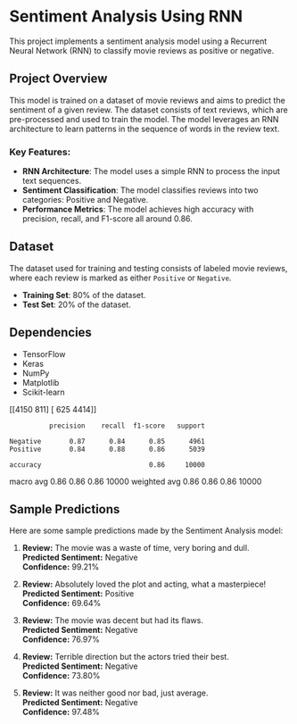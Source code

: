 # Sentiment Analysis Using RNN

This project implements a sentiment analysis model using a Recurrent Neural Network (RNN) to classify movie reviews as positive or negative.

## Project Overview

This model is trained on a dataset of movie reviews and aims to predict the sentiment of a given review. The dataset consists of text reviews, which are pre-processed and used to train the model. The model leverages an RNN architecture to learn patterns in the sequence of words in the review text.

### Key Features:
- **RNN Architecture**: The model uses a simple RNN to process the input text sequences.
- **Sentiment Classification**: The model classifies reviews into two categories: Positive and Negative.
- **Performance Metrics**: The model achieves high accuracy with precision, recall, and F1-score all around 0.86.

## Dataset

The dataset used for training and testing consists of labeled movie reviews, where each review is marked as either `Positive` or `Negative`.

- **Training Set**: 80% of the dataset.
- **Test Set**: 20% of the dataset.

## Dependencies

- TensorFlow
- Keras
- NumPy
- Matplotlib
- Scikit-learn

[[4150  811]
 [ 625 4414]]


              precision    recall  f1-score   support

    Negative       0.87      0.84      0.85      4961
    Positive       0.84      0.88      0.86      5039

    accuracy                           0.86     10000
   macro avg       0.86      0.86      0.86     10000
weighted avg       0.86      0.86      0.86     10000


## Sample Predictions

Here are some sample predictions made by the Sentiment Analysis model:

1. **Review:** The movie was a waste of time, very boring and dull.  
   **Predicted Sentiment:** Negative  
   **Confidence:** 99.21%

2. **Review:** Absolutely loved the plot and acting, what a masterpiece!  
   **Predicted Sentiment:** Positive  
   **Confidence:** 69.64%

3. **Review:** The movie was decent but had its flaws.  
   **Predicted Sentiment:** Negative  
   **Confidence:** 76.97%

4. **Review:** Terrible direction but the actors tried their best.  
   **Predicted Sentiment:** Negative  
   **Confidence:** 73.80%

5. **Review:** It was neither good nor bad, just average.  
   **Predicted Sentiment:** Negative  
   **Confidence:** 97.48%
